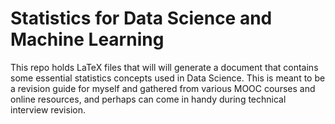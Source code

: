 # Statistics for Data Science and Machine Learning


This repo holds LaTeX files that will will generate a document that contains some essential statistics concepts used in Data Science. This is meant to be a revision guide for myself and gathered from various MOOC courses and online resources, and perhaps can come in handy during technical interview revision.